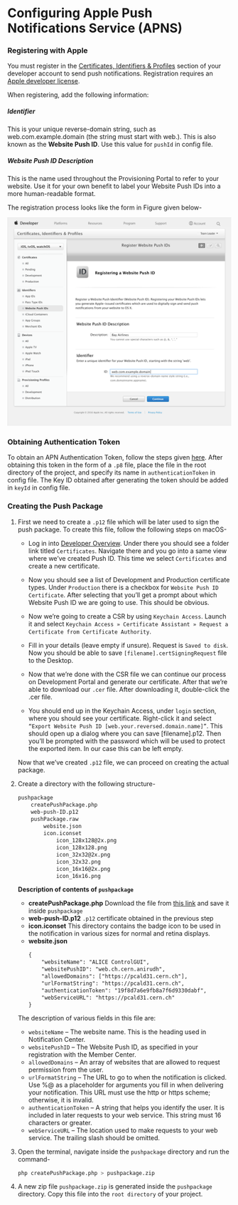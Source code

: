 # Configuring Apple Push Notifications Service (APNS)

### Registering with Apple
You must register in the [Certificates, Identifiers & Profiles](https://developer.apple.com/account/ios/certificate) section of your developer account to send push notifications. Registration requires an [Apple developer license](https://developer.apple.com/programs).

When registering, add the following information:

##### Identifier
This is your unique reverse-domain string, such as web.com.example.domain (the string must start with web.). This is also known as the **Website Push ID**.
Use this value for `pushId` in config file.

##### Website Push ID Description
This is the name used throughout the Provisioning Portal to refer to your website. Use it for your own benefit to label your Website Push IDs into a more human-readable format.

The registration process looks like the form in Figure given below-

![client](images/apn_register.png)

### Obtaining Authentication Token
To obtain an APN Authentication Token, follow the steps given [here](http://help.apple.com/xcode/mac/current/#/dev54d690a66). 
After obtaining this token in the form of a `.p8` file, place the file in the root directory of the project, and specify its name in `authenticationToken` in config file.
The Key ID obtained after generating the token should be added in `keyId` in config file.

### Creating the Push Package

1. First we need to create a `.p12` file which will be later used to sign the push package. To create this file, follow the following steps on macOS-
    - Log in into [Developer Overview](https://developer.apple.com/account/overview.action). Under there you should see a folder link titled `Certificates`. Navigate there and you go into a same view where we’ve created Push ID. This time we select `Certificates` and create a new certificate.

    - Now you should see a list of Development and Production certificate types. Under `Production` there is a checkbox for `Website Push ID Certificate`. After selecting that you’ll get a prompt about which Website Push ID we are going to use. This should be obvious.

    - Now we’re going to create a CSR by using `Keychain Access`. Launch it and select `Keychain Access » Certificate Assistant » Request a Certificate from Certificate Authority`.

    - Fill in your details (leave empty if unsure). Request is `Saved to disk`. Now you should be able to save `[filename].certSigningRequest` file to the Desktop.

    - Now that we’re done with the CSR file we can continue our process on Development Portal and generate our certificate. After that we’re able to download our `.cer` file. After downloading it, double-click the .cer file.

    - You should end up in the Keychain Access, under `login` section, where you should see your certificate. Right-click it and select `“Export Website Push ID [web.your.reversed.domain.name]”`. This should open up a dialog where you can save [filename].p12. Then you’ll be prompted with the password which will be used to protect the exported item. In our case this can be left empty.

    Now that we’ve created `.p12` file, we can proceed on creating the actual package.
    
2. Create a directory with the following structure-
    ```
    pushpackage
        createPushPackage.php
        web-push-ID.p12
        pushPackage.raw
            website.json
            icon.iconset
                icon_128x128@2x.png  
                icon_128x128.png  
                icon_32x32@2x.png  
                icon_32x32.png  
                icon_16x16@2x.png  
                icon_16x16.png
    ```
    
    **Description of contents of `pushpackage`**

    - **createPushPackage.php**
    Download the file from [this link](createPushPackage.zip) and save it inside `pushpackage`
    - **web-push-ID.p12**
    `.p12` certificate obtained in the previous step
    - **icon.iconset**
    This directory contains the badge icon to be used in the notification in various sizes for normal and retina displays.
    - **website.json**
        ```
        {
            "websiteName": "ALICE ControlGUI",
            "websitePushID": "web.ch.cern.anirudh",
            "allowedDomains": ["https://pcald31.cern.ch"],
            "urlFormatString": "https://pcald31.cern.ch",
            "authenticationToken": "19f8d7a6e9fb8a7f6d9330dabf",
            "webServiceURL": "https://pcald31.cern.ch"
        }
        ```
    
    The description of various fields in this file are:

    - `websiteName` – The website name. This is the heading used in Notification Center.
    - `websitePushID` – The Website Push ID, as specified in your registration with the Member Center.
    - `allowedDomains` – An array of websites that are allowed to request permission from the user.
    - `urlFormatString` – The URL to go to when the notification is clicked. Use %@ as a placeholder for arguments you fill in when delivering your notification. This URL must use the http or https scheme; otherwise, it is invalid.
    - `authenticationToken` – A string that helps you identify the user. It is included in later requests to your web service. This string must 16 characters or greater.
    - `webServiceURL` – The location used to make requests to your web service. The trailing slash should be omitted.

3. Open the terminal, navigate inside the `pushpackage` directory and run the command-
      ```bash
      php createPushPackage.php > pushpackage.zip
      ```

4. A new zip file `pushpackage.zip` is generated inside the `pushpackage` directory. Copy this file into the `root directory` of your project.